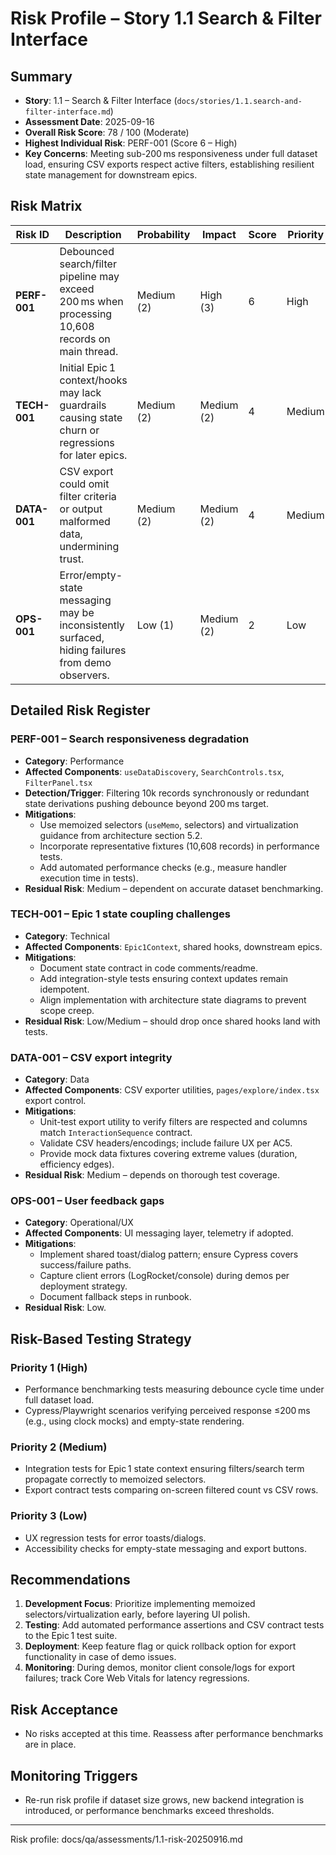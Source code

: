 # Risk Profile – Story 1.1 Search & Filter Interface

## Summary
- **Story**: 1.1 – Search & Filter Interface (`docs/stories/1.1.search-and-filter-interface.md`)
- **Assessment Date**: 2025-09-16
- **Overall Risk Score**: 78 / 100 (Moderate)
- **Highest Individual Risk**: PERF-001 (Score 6 – High)
- **Key Concerns**: Meeting sub-200 ms responsiveness under full dataset load, ensuring CSV exports respect active filters, establishing resilient state management for downstream epics.

## Risk Matrix

| Risk ID  | Description | Probability | Impact | Score | Priority | Mitigation Strategy |
|----------|-------------|-------------|--------|-------|----------|---------------------|
| **PERF-001** | Debounced search/filter pipeline may exceed 200 ms when processing 10,608 records on main thread. | Medium (2) | High (3) | 6 | High | Apply memoization/virtualization per architecture guidance, throttle expensive computations, validate performance with production-sized fixtures. |
| **TECH-001** | Initial Epic 1 context/hooks may lack guardrails causing state churn or regressions for later epics. | Medium (2) | Medium (2) | 4 | Medium | Define state contracts up front, add integration tests for context updates, document usage patterns for other epics. |
| **DATA-001** | CSV export could omit filter criteria or output malformed data, undermining trust. | Medium (2) | Medium (2) | 4 | Medium | Create contract tests comparing displayed vs exported rows, include schema validation and column assertions. |
| **OPS-001** | Error/empty-state messaging may be inconsistently surfaced, hiding failures from demo observers. | Low (1) | Medium (2) | 2 | Low | Standardize toast/dialog patterns, add UI tests for failure messaging, monitor client logs during demos. |

## Detailed Risk Register

### PERF-001 – Search responsiveness degradation
- **Category**: Performance
- **Affected Components**: `useDataDiscovery`, `SearchControls.tsx`, `FilterPanel.tsx`
- **Detection/Trigger**: Filtering 10k records synchronously or redundant state derivations pushing debounce beyond 200 ms target.
- **Mitigations**:
  - Use memoized selectors (`useMemo`, selectors) and virtualization guidance from architecture section 5.2.
  - Incorporate representative fixtures (10,608 records) in performance tests.
  - Add automated performance checks (e.g., measure handler execution time in tests).
- **Residual Risk**: Medium – dependent on accurate dataset benchmarking.

### TECH-001 – Epic 1 state coupling challenges
- **Category**: Technical
- **Affected Components**: `Epic1Context`, shared hooks, downstream epics.
- **Mitigations**:
  - Document state contract in code comments/readme.
  - Add integration-style tests ensuring context updates remain idempotent.
  - Align implementation with architecture state diagrams to prevent scope creep.
- **Residual Risk**: Low/Medium – should drop once shared hooks land with tests.

### DATA-001 – CSV export integrity
- **Category**: Data
- **Affected Components**: CSV exporter utilities, `pages/explore/index.tsx` export control.
- **Mitigations**:
  - Unit-test export utility to verify filters are respected and columns match `InteractionSequence` contract.
  - Validate CSV headers/encodings; include failure UX per AC5.
  - Provide mock data fixtures covering extreme values (duration, efficiency edges).
- **Residual Risk**: Medium – depends on thorough test coverage.

### OPS-001 – User feedback gaps
- **Category**: Operational/UX
- **Affected Components**: UI messaging layer, telemetry if adopted.
- **Mitigations**:
  - Implement shared toast/dialog pattern; ensure Cypress covers success/failure paths.
  - Capture client errors (LogRocket/console) during demos per deployment strategy.
  - Document fallback steps in runbook.
- **Residual Risk**: Low.

## Risk-Based Testing Strategy

### Priority 1 (High)
- Performance benchmarking tests measuring debounce cycle time under full dataset load.
- Cypress/Playwright scenarios verifying perceived response ≤200 ms (e.g., using clock mocks) and empty-state rendering.

### Priority 2 (Medium)
- Integration tests for Epic 1 state context ensuring filters/search term propagate correctly to memoized selectors.
- Export contract tests comparing on-screen filtered count vs CSV rows.

### Priority 3 (Low)
- UX regression tests for error toasts/dialogs.
- Accessibility checks for empty-state messaging and export buttons.

## Recommendations
1. **Development Focus**: Prioritize implementing memoized selectors/virtualization early, before layering UI polish.
2. **Testing**: Add automated performance assertions and CSV contract tests to the Epic 1 test suite.
3. **Deployment**: Keep feature flag or quick rollback option for export functionality in case of demo issues.
4. **Monitoring**: During demos, monitor client console/logs for export failures; track Core Web Vitals for latency regressions.

## Risk Acceptance
- No risks accepted at this time. Reassess after performance benchmarks are in place.

## Monitoring Triggers
- Re-run risk profile if dataset size grows, new backend integration is introduced, or performance benchmarks exceed thresholds.

---
Risk profile: docs/qa/assessments/1.1-risk-20250916.md
